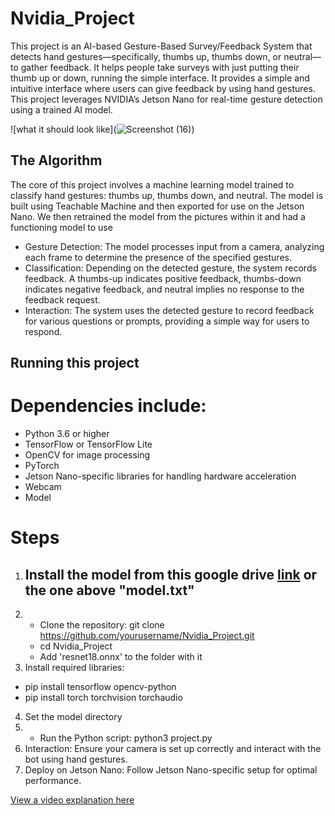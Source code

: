 # Nvidia_Project

This project is an AI-based Gesture-Based Survey/Feedback System that detects hand gestures—specifically, thumbs up, thumbs down, or neutral—to gather feedback. It helps people take surveys with just putting their thumb up or down, running the simple interface. It provides a simple and intuitive interface where users can give feedback by using hand gestures. This project leverages NVIDIA’s Jetson Nano for real-time gesture detection using a trained AI model.

![what it should look like](![Screenshot (16)](https://github.com/user-attachments/assets/b1a0eccb-cb4f-4b62-bd38-5de4a7dd60fa))


## The Algorithm

The core of this project involves a machine learning model trained to classify hand gestures: thumbs up, thumbs down, and neutral. The model is built using Teachable Machine and then exported for use on the Jetson Nano. We then retrained the model from the pictures within it and had a functioning model to use

- Gesture Detection: The model processes input from a camera, analyzing each frame to determine the presence of the specified gestures.
- Classification: Depending on the detected gesture, the system records feedback. A thumbs-up indicates positive feedback, thumbs-down indicates negative feedback, and neutral implies no response to the feedback request.
- Interaction: The system uses the detected gesture to record feedback for various questions or prompts, providing a simple way for users to respond.

## Running this project

# Dependencies include:
- Python 3.6 or higher
- TensorFlow or TensorFlow Lite
- OpenCV for image processing
- PyTorch
- Jetson Nano-specific libraries for handling hardware acceleration
- Webcam
- Model

# Steps

1. Install the model from this google drive [link](https://drive.google.com/file/d/1TUnmILDm2BhUsQuGpdMcR9JT2TTwYN-F/view?usp=sharing) or the one above "model.txt"
   - 
2. - Clone the repository: git clone https://github.com/yourusername/Nvidia_Project.git
   - cd Nvidia_Project
   - Add 'resnet18.onnx' to the folder with it
3. Install required libraries:
- pip install tensorflow opencv-python
- pip install torch torchvision torchaudio
4. Set the model directory
5. - Run the Python script: python3 project.py
6. Interaction: Ensure your camera is set up correctly and interact with the bot using hand gestures.
7. Deploy on Jetson Nano: Follow Jetson Nano-specific setup for optimal performance.

[View a video explanation here](https://youtu.be/qsvBHe-yud4)
